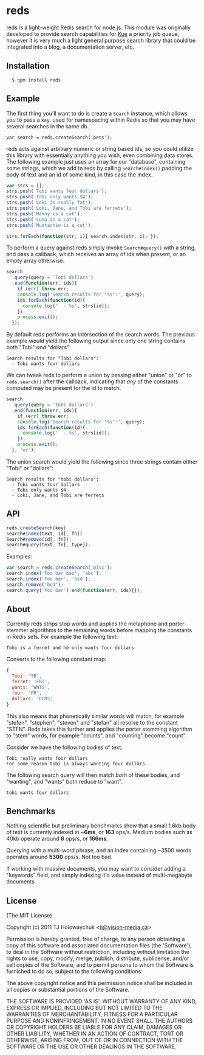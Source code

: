 # reds

  reds is a light-weight Redis search for node.js. This module was originally developed to provide search capabilities for [Kue](http://learnboost.github.com/kue) a priority job queue, however it is very much a light general purpose search library that could be integrated into a blog, a documentation server, etc.

## Installation

      $ npm install reds

## Example

The first thing you'll want to do is create a `Search` instance, which allows you to pass a `key`, used for namespacing within Redis so that you may have several searches in the same db.

    var search = reds.createSearch('pets');

 reds acts against arbitrary numeric or string based ids, so you could utilize this library with essentially anything you wish, even combining data stores. The following example just uses an array for our "database", containing some strings, which we add to reds by calling `Search#index()` padding the body of text and an id of some kind, in this case the index.

```js
var strs = [];
strs.push('Tobi wants four dollars');
strs.push('Tobi only wants $4');
strs.push('Loki is really fat');
strs.push('Loki, Jane, and Tobi are ferrets');
strs.push('Manny is a cat');
strs.push('Luna is a cat');
strs.push('Mustachio is a cat');

strs.forEach(function(str, i){ search.index(str, i); });
```

 To perform a query against reds simply invoke `Search#query()` with a string, and pass a callback, which receives an array of ids when present, or an empty array otherwise.

```js
search
  .query(query = 'Tobi dollars')
  .end(function(err, ids){
    if (err) throw err;
    console.log('Search results for "%s":', query);
    ids.forEach(function(id){
      console.log('  - %s', strs[id]);
    });
    process.exit();
  });
  ```

 By default reds performs an intersection of the search words. The previous example would yield the following output since only one string contains both "Tobi" _and_ "dollars":

```
Search results for "Tobi dollars":
  - Tobi wants four dollars
```

 We can tweak reds to perform a union by passing either "union" or "or" to `reds.search()` after the callback, indicating that _any_ of the constants computed may be present for the id to match.

```js
search
  .query(query = 'tobi dollars')
  .end(function(err, ids){
    if (err) throw err;
    console.log('Search results for "%s":', query);
    ids.forEach(function(id){
      console.log('  - %s', strs[id]);
    });
    process.exit();
  }, 'or');
```

 The union search would yield the following since three strings contain either "Tobi" _or_ "dollars":

```
Search results for "tobi dollars":
  - Tobi wants four dollars
  - Tobi only wants $4
  - Loki, Jane, and Tobi are ferrets
```

## API

```js
reds.createSearch(key)
Search#index(text, id[, fn])
Search#remove(id[, fn]);
Search#query(text, fn[, type]);
```

 Examples:

```js
var search = reds.createSearch('misc');
search.index('Foo bar baz', 'abc');
search.index('Foo bar', 'bcd');
search.remove('bcd');
search.query('foo bar').end(function(err, ids){});
```

## About

  Currently reds strips stop words and applies the metaphone and porter stemmer algorithms to the remaining words before mapping the constants in Redis sets. For example the following text:

    Tobi is a ferret and he only wants four dollars

  Converts to the following constant map:
  
```js
{
  Tobi: 'TB',
  ferret: 'FRT',
  wants: 'WNTS',
  four: 'FR',
  dollars: 'DLRS'
}
```

 This also means that phonetically similar words will match, for example "stefen", "stephen", "steven" and "stefan" all resolve to the constant "STFN". Reds takes this further and applies the porter stemming algorithm to "stem" words, for example "counts", and "counting" become "count".

 Consider we have the following bodies of text:

    Tobi really wants four dollars
    For some reason tobi is always wanting four dollars

 The following search query will then match _both_ of these bodies, and "wanting", and "wants" both reduce to "want".

    tobi wants four dollars

## Benchmarks

 Nothing scientific but preliminary benchmarks show that a small 1.6kb body of text is currently indexed in ~__6ms__, or __163__ ops/s. Medium bodies such as 40kb operate around __6__ ops/s, or __166ms__.

 Querying with a multi-word phrase, and an index containing ~3500 words operates around __5300__ ops/s. Not too bad.
 
 If working with massive documents, you may want to consider adding a "keywords" field, and simply indexing it's value instead of multi-megabyte documents.

## License 

(The MIT License)

Copyright (c) 2011 TJ Holowaychuk &lt;tj@vision-media.ca&gt;

Permission is hereby granted, free of charge, to any person obtaining
a copy of this software and associated documentation files (the
'Software'), to deal in the Software without restriction, including
without limitation the rights to use, copy, modify, merge, publish,
distribute, sublicense, and/or sell copies of the Software, and to
permit persons to whom the Software is furnished to do so, subject to
the following conditions:

The above copyright notice and this permission notice shall be
included in all copies or substantial portions of the Software.

THE SOFTWARE IS PROVIDED 'AS IS', WITHOUT WARRANTY OF ANY KIND,
EXPRESS OR IMPLIED, INCLUDING BUT NOT LIMITED TO THE WARRANTIES OF
MERCHANTABILITY, FITNESS FOR A PARTICULAR PURPOSE AND NONINFRINGEMENT.
IN NO EVENT SHALL THE AUTHORS OR COPYRIGHT HOLDERS BE LIABLE FOR ANY
CLAIM, DAMAGES OR OTHER LIABILITY, WHETHER IN AN ACTION OF CONTRACT,
TORT OR OTHERWISE, ARISING FROM, OUT OF OR IN CONNECTION WITH THE
SOFTWARE OR THE USE OR OTHER DEALINGS IN THE SOFTWARE.
